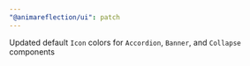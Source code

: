 ```yaml
---
"@animareflection/ui": patch
---
```


Updated default `Icon` colors for `Accordion`, `Banner`, and `Collapse` components
